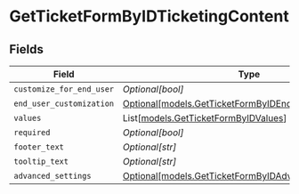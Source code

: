 # GetTicketFormByIDTicketingContent


## Fields

| Field                                                                                                        | Type                                                                                                         | Required                                                                                                     | Description                                                                                                  |
| ------------------------------------------------------------------------------------------------------------ | ------------------------------------------------------------------------------------------------------------ | ------------------------------------------------------------------------------------------------------------ | ------------------------------------------------------------------------------------------------------------ |
| `customize_for_end_user`                                                                                     | *Optional[bool]*                                                                                             | :heavy_minus_sign:                                                                                           | N/A                                                                                                          |
| `end_user_customization`                                                                                     | [Optional[models.GetTicketFormByIDEndUserCustomization]](../models/getticketformbyidendusercustomization.md) | :heavy_minus_sign:                                                                                           | N/A                                                                                                          |
| `values`                                                                                                     | List[[models.GetTicketFormByIDValues](../models/getticketformbyidvalues.md)]                                 | :heavy_minus_sign:                                                                                           | N/A                                                                                                          |
| `required`                                                                                                   | *Optional[bool]*                                                                                             | :heavy_minus_sign:                                                                                           | N/A                                                                                                          |
| `footer_text`                                                                                                | *Optional[str]*                                                                                              | :heavy_minus_sign:                                                                                           | N/A                                                                                                          |
| `tooltip_text`                                                                                               | *Optional[str]*                                                                                              | :heavy_minus_sign:                                                                                           | N/A                                                                                                          |
| `advanced_settings`                                                                                          | [Optional[models.GetTicketFormByIDAdvancedSettings]](../models/getticketformbyidadvancedsettings.md)         | :heavy_minus_sign:                                                                                           | N/A                                                                                                          |